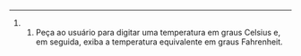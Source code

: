 ------- 

1. 1. Peça ao usuário para digitar uma temperatura em graus Celsius e, em seguida, exiba a temperatura equivalente em graus Fahrenheit.